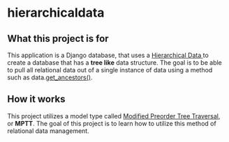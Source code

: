 # hierarchicaldata

<h2> What this project is for </h2>
<p> This application is a Django database, that uses a <a target="_blank" rel="noopener noreferrer"  href="https://docs.microsoft.com/en-us/sql/relational-databases/hierarchical-data-sql-server?view=sql-server-ver15" > Hierarchical Data </a>to create a database that has a <strong>tree like</strong> data structure. The goal is to be able to pull all relational data out of a single instance of data using a method such as data.<a target="_blank" rel="noopener noreferrer"  href="https://developer.wordpress.org/reference/functions/get_ancestors/">get_ancestors()</a>.

<h2> How it works </h2>
<p> This project utilizes a model type called <a href="https://stackabuse.com/modified-preorder-tree-traversal-in-django/"> Modified Preorder Tree Traversal</a>, or <strong>MPTT</strong>.
  The goal of this project is to learn how to utilize this method of relational data management.</p>

